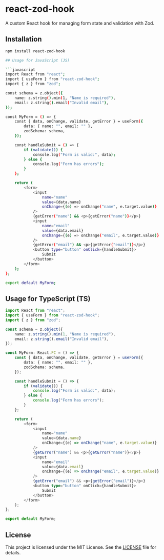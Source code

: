 # react-zod-hook

A custom React hook for managing form state and validation with Zod.

## Installation

```bash
npm install react-zod-hook

## Usage for JavaScript (JS)

```javascript
import React from "react";
import { useForm } from "react-zod-hook";
import { z } from "zod";

const schema = z.object({
    name: z.string().min(1, "Name is required"),
    email: z.string().email("Invalid email"),
});

const MyForm = () => {
    const { data, onChange, validate, getError } = useForm({
        data: { name: "", email: "" },
        zodSchema: schema,
    });

    const handleSubmit = () => {
        if (validate()) {
            console.log("Form is valid:", data);
        } else {
            console.log("Form has errors");
        }
    };

    return (
        <form>
            <input
                name="name"
                value={data.name}
                onChange={(e) => onChange("name", e.target.value)}
            />
            {getError("name") && <p>{getError("name")}</p>}
            <input
                name="email"
                value={data.email}
                onChange={(e) => onChange("email", e.target.value)}
            />
            {getError("email") && <p>{getError("email")}</p>}
            <button type="button" onClick={handleSubmit}>
                Submit
            </button>
        </form>
    );
};

export default MyForm;
```

## Usage for TypeScript (TS)

```typescript
import React from "react";
import { useForm } from "react-zod-hook";
import { z } from "zod";

const schema = z.object({
    name: z.string().min(1, "Name is required"),
    email: z.string().email("Invalid email"),
});

const MyForm: React.FC = () => {
    const { data, onChange, validate, getError } = useForm({
        data: { name: "", email: "" },
        zodSchema: schema,
    });

    const handleSubmit = () => {
        if (validate()) {
            console.log("Form is valid:", data);
        } else {
            console.log("Form has errors");
        }
    };

    return (
        <form>
            <input
                name="name"
                value={data.name}
                onChange={(e) => onChange("name", e.target.value)}
            />
            {getError("name") && <p>{getError("name")}</p>}
            <input
                name="email"
                value={data.email}
                onChange={(e) => onChange("email", e.target.value)}
            />
            {getError("email") && <p>{getError("email")}</p>}
            <button type="button" onClick={handleSubmit}>
                Submit
            </button>
        </form>
    );
};

export default MyForm;
```

## License

This project is licensed under the MIT License. See the [LICENSE](LICENSE) file for details.

